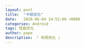```yaml
---
layout: post
title:  "卡顿优化"
date:   2020-06-04 14:52:00 +0800
categories: Android
tags: 性能优化
author: pepe
description: 『 布局优化 』
---
```

































